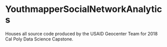 # YouthmapperSocialNetworkAnalytics
Houses all source code produced by the USAID Geocenter Team for  2018 Cal Poly Data Science Capstone. 
